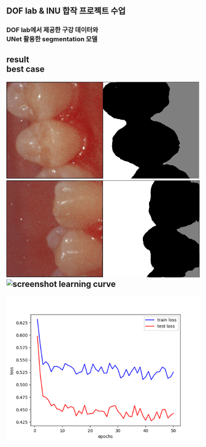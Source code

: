 <h2>
DOF lab & INU 합작 프로젝트 수업
</h2>
<h3>
DOF lab에서 제공한 구강 데이터와<br>
UNet 활용한 segmentation 모델 
</h3>
<h2>
result<br>
best case

![screenshot](./samples/2022-09-21_000_0530.png)
![screenshot](./samples/2022-09-21_000_0640.png)
![screenshot](./samples/2022-09-21_000_0140.png)
learning curve

![screenshot](./samples/learnig_curve.png)
</h2>